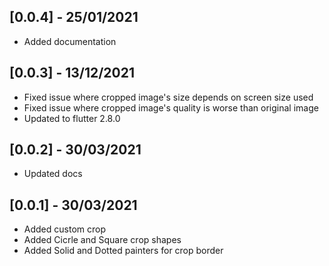 ## [0.0.4] - 25/01/2021

* Added documentation

## [0.0.3] - 13/12/2021

* Fixed issue where cropped image's size depends on screen size used
* Fixed issue where cropped image's quality is worse than original image
* Updated to flutter 2.8.0

## [0.0.2] - 30/03/2021

* Updated docs

## [0.0.1] - 30/03/2021

* Added custom crop
* Added Cicrle and Square crop shapes
* Added Solid and Dotted painters for crop border
